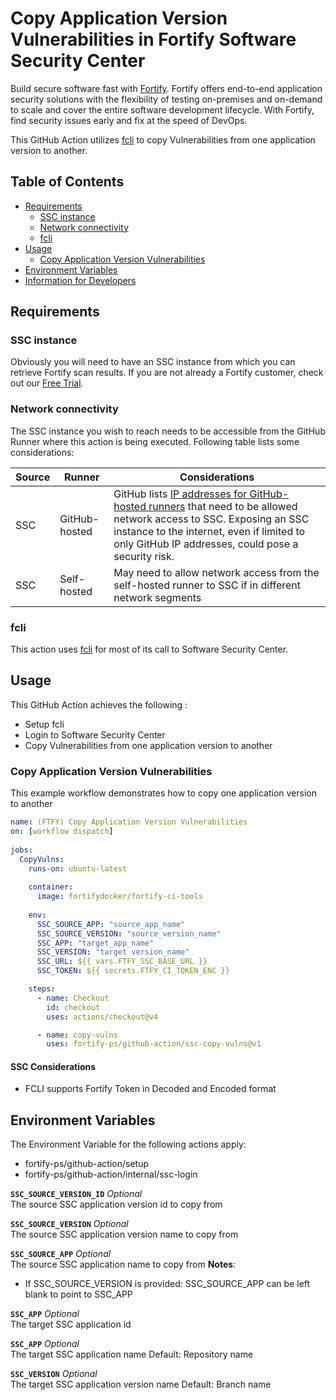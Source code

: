 # Copy Application Version Vulnerabilities in Fortify Software Security Center

Build secure software fast with [Fortify](https://www.microfocus.com/en-us/solutions/application-security). Fortify offers end-to-end application security solutions with the flexibility of testing on-premises and on-demand to scale and cover the entire software development lifecycle.  With Fortify, find security issues early and fix at the speed of DevOps.

This GitHub Action utilizes [fcli](https://github.com/fortify/fcli) to copy Vulnerabilities from one application version to another.

## Table of Contents

* [Requirements](#requirements)
    * [SSC instance](#ssc-instance)
    * [Network connectivity](#network-connectivity)
    * [fcli](#fcli)
* [Usage](#usage)
    * [Copy Application Version Vulnerabilities](#copy-application-version-vulnerabilities)
* [Environment Variables](#environment-variables)
* [Information for Developers](#information-for-developers)

## Requirements

### SSC instance
Obviously you will need to have an SSC instance from which you can retrieve Fortify scan results. If you are not already a Fortify customer, check out our [Free Trial](https://www.microfocus.com/en-us/products/application-security-testing/free-trial).

### Network connectivity
The SSC instance you wish to reach needs to be accessible from the GitHub Runner where this action is being executed. Following table lists some considerations:

| Source | Runner        | Considerations |
| ------ | ------------- | -------------- |
| SSC    | GitHub-hosted | GitHub lists [IP addresses for GitHub-hosted runners](https://docs.github.com/en/actions/using-github-hosted-runners/about-github-hosted-runners#ip-addresses) that need to be allowed network access to SSC. Exposing an SSC instance to the internet, even if limited to only GitHub IP addresses, could pose a security risk. |
| SSC    | Self-hosted   | May need to allow network access from the self-hosted runner to SSC if in different network segments |

### fcli

This action uses [fcli](https://github.com/fortify/fcli) for most of its call to Software Security Center.

## Usage

This GitHub Action achieves the following :

- Setup fcli
- Login to Software Security Center
- Copy Vulnerabilities from one application version to another

### Copy Application Version Vulnerabilities

This example workflow demonstrates how to copy one application version to another

```yaml
name: (FTFY) Copy Application Version Vulnerabilities
on: [workflow dispatch]
      
jobs:                                                  
  CopyVulns:
    runs-on: ubuntu-latest
    
    container:
      image: fortifydocker/fortify-ci-tools
    
    env:
      SSC_SOURCE_APP: "source_app_name"
      SSC_SOURCE_VERSION: "source_version_name"
      SSC_APP: "target_app_name"
      SSC_VERSION: "target version_name"
      SSC_URL: ${{ vars.FTFY_SSC_BASE_URL }}
      SSC_TOKEN: ${{ secrets.FTFY_CI_TOKEN_ENC }}

    steps:
      - name: Checkout
        id: checkout
        uses: actions/checkout@v4

      - name: copy-vulns
        uses: fortify-ps/github-action/ssc-copy-vulns@v1
```

#### SSC Considerations

* FCLI supports Fortify Token in Decoded and Encoded format

## Environment Variables

The Environment Variable for the following actions apply:
- fortify-ps/github-action/setup
- fortify-ps/github-action/internal/ssc-login

**`SSC_SOURCE_VERSION_ID`**   *Optional*\
The source SSC application version id to copy from

**`SSC_SOURCE_VERSION`**   *Optional*\
The source SSC application version name to copy from

**`SSC_SOURCE_APP`**   *Optional*\
The source SSC application name to copy from
**Notes**:
* If SSC_SOURCE_VERSION is provided: SSC_SOURCE_APP can be left blank to point to SSC_APP

**`SSC_APP`**  *Optional*\
The target SSC application id

**`SSC_APP`**  *Optional*\
The target SSC application name
Default: Repository name

**`SSC_VERSION`**  *Optional*\
The target SSC application version name
Default: Branch name
